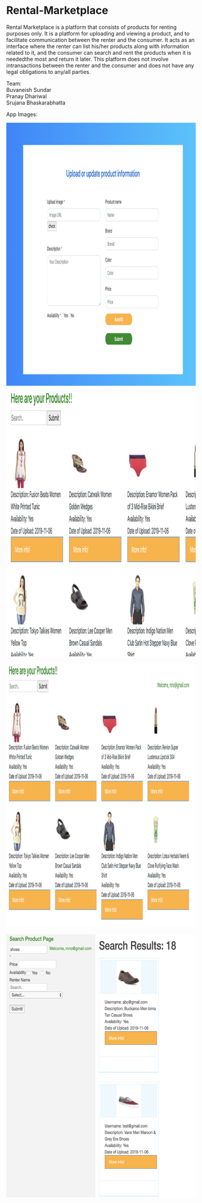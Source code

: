 # Rental-Marketplace

Rental Marketplace is a platform that consists of products for renting purposes only. It is a platform for uploading and viewing a product, and to facilitate communication between the renter and the consumer. It acts as an interface where the renter can list his/her products along with information related to it, and the consumer can search and rent the products when it is neededthe most and return it later. This platform does not involve intransactions between the renter and the consumer and does not have any legal obligations to any/all parties. <br>

Team: <br>
Buvaneish Sundar <br>
Pranay Dhariwal <br>
Srujana Bhaskarabhatta <br>


App Images:

<img src = "a.png" height = 700 width = 700> <br> <br>
<img src = "b.png" height = 700 width = 700> <br> <br>
<img src = "c.png" height = 700 width = 700> <br> <br>
<img src = "d.png" height = 700 width = 700> <br> <br>
